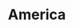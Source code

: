 ---
layout: grid
title:  America
slug:   america
description: >
  Books on America (United States)
---